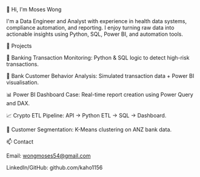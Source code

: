 👋 Hi, I'm Moses Wong

I'm a Data Engineer and Analyst with experience in health data systems, compliance automation, and reporting. I enjoy turning raw data into actionable insights using Python, SQL, Power BI, and automation tools.

🔧 Projects

🧮 Banking Transaction Monitoring: Python & SQL logic to detect high-risk transactions.

👥 Bank Customer Behavior Analysis: Simulated transaction data + Power BI visualisation.

📊 Power BI Dashboard Case: Real-time report creation using Power Query and DAX.

📈 Crypto ETL Pipeline: API → Python ETL → SQL → Dashboard.

🧠 Customer Segmentation: K-Means clustering on ANZ bank data.

📫 Contact

Email: wongmoses54@gmail.com

LinkedIn/GitHub: github.com/kaho1156
